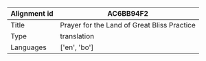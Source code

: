 |Alignment id | AC6BB94F2
| --- | --- 
|Title | Prayer for the Land of Great Bliss Practice 
|Type | translation
|Languages | ['en', 'bo']